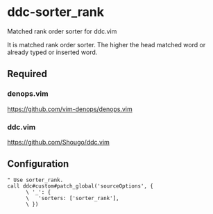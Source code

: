 # ddc-sorter_rank

Matched rank order sorter for ddc.vim

It is matched rank order sorter.  The higher the head matched word or already
typed or inserted word.


## Required

### denops.vim
https://github.com/vim-denops/denops.vim

### ddc.vim
https://github.com/Shougo/ddc.vim


## Configuration

```vim
" Use sorter_rank.
call ddc#custom#patch_global('sourceOptions', {
      \ '_': {
      \   'sorters: ['sorter_rank'],
      \ })
```

